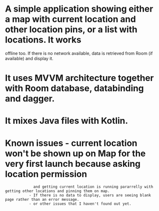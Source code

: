 # A simple application showing either a map with current location and other location pins, or a list with locations. It works
offline too. If there is no network available, data is retrieved from Room (if available) and display it.
# It uses MVVM architecture together with Room database, databinding and dagger.
# It mixes Java files with Kotlin.
# Known issues - current location won't be shown up on Map for the very first launch because asking location permission 
                 and getting current location is running pararrelly with getting other locations and pinning them on map.
               - If there is no data to display, users are seeing blank page rather than an error message.
               - or other issues that I haven't found out yet.
